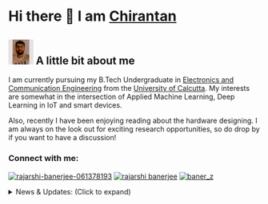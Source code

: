 <!--

- 🔭 I’m currently working on ...
- 🌱 I’m currently learning ...
- 👯 I’m looking to collaborate on ...
- 🤔 I’m looking for help with ...
- 💬 Ask me about ...
- 📫 How to reach me: ...
- 😄 Pronouns: ...
- ⚡ Fun fact: ...
-->
# Hi there 👋 I am [Chirantan](https://chirantanganguly.github.io/Chirantan-Ganguly/) 

 ##  <img src="https://github.com/ChirantanGanguly/ChirantanGanguly/blob/main/pp.jpg" width="50px" height="50px">  A little bit about me 
I am currently pursuing my B.Tech Undergraduate in [Electronics and Communication Engineering](https://www.caluniv.ac.in/academic/rpe.html) from the [University of Calcutta](https://www.caluniv.ac.in/). My interests are somewhat in the intersection of Applied Machine Learning, Deep Learning in IoT and smart devices. 

Also, recently I have been enjoying reading about the hardware designing. I am always on the look out for exciting research opportunities, so do drop by if you want to have a discussion!

<h3 align="left">Connect with me:</h3>
<p align="left">
<a href="https://www.linkedin.com/in/chirantan-ganguly/" target="blank"><img align="center" src="https://raw.githubusercontent.com/rahuldkjain/github-profile-readme-generator/master/src/images/icons/Social/linked-in-alt.svg" alt="rajarshi-banerjee-061378193" height="30" width="40" /></a>
<a href="https://www.facebook.com/profile.php?id=100004205626068" target="blank"><img align="center" src="https://raw.githubusercontent.com/rahuldkjain/github-profile-readme-generator/master/src/images/icons/Social/facebook.svg" alt="rajarshi banerjee" height="30" width="40" /></a>
<a href="https://www.instagram.com/mr.gangopadhyay/" target="blank"><img align="center" src="https://raw.githubusercontent.com/rahuldkjain/github-profile-readme-generator/master/src/images/icons/Social/instagram.svg" alt="baner_z" height="30" width="40" /></a>
</p>

<details>
<summary>News & Updates: (Click to expand)</summary>

<p>
  <div style="width:100%;overflow-y:scroll; height:230px;">
    <ul id="news">
      <li>So empty, much wow :dog:</li>
    </ul>
  </div>
</p>
      
</details>
  
